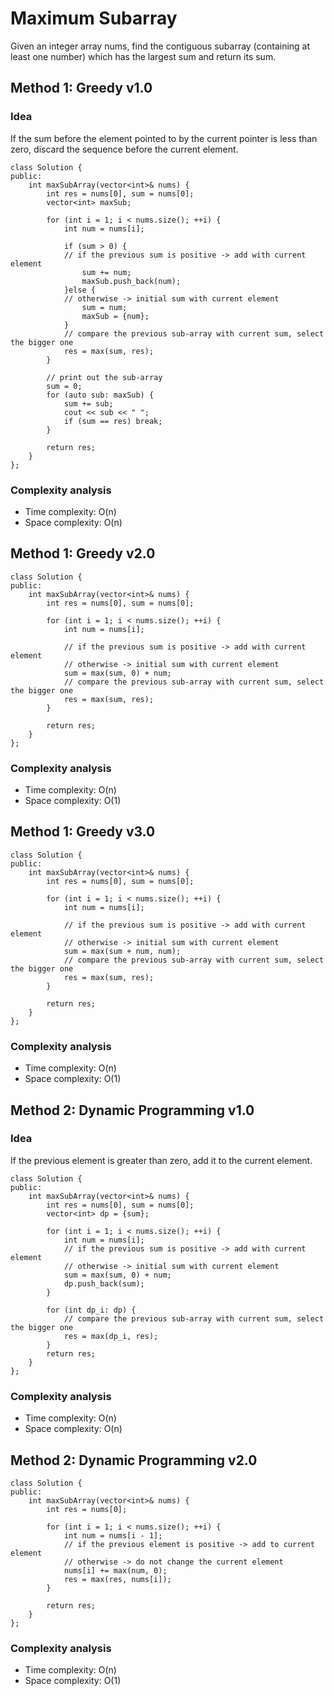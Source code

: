 # Maximum Subarray
Given an integer array nums, find the contiguous subarray (containing at least one number) which has the largest sum and return its sum.

## Method 1: Greedy v1.0
### Idea
If the sum before the element pointed to by the current pointer is less than zero, discard the sequence before the current element.

```
class Solution {
public:
    int maxSubArray(vector<int>& nums) {
        int res = nums[0], sum = nums[0];
        vector<int> maxSub;
        
        for (int i = 1; i < nums.size(); ++i) {
            int num = nums[i];
            
            if (sum > 0) {
            // if the previous sum is positive -> add with current element 
                sum += num;
                maxSub.push_back(num);
            }else {
            // otherwise -> initial sum with current element 
                sum = num;
                maxSub = {num};
            }
            // compare the previous sub-array with current sum, select the bigger one
            res = max(sum, res);
        }
        
        // print out the sub-array
        sum = 0;
        for (auto sub: maxSub) {
            sum += sub;
            cout << sub << " ";
            if (sum == res) break;
        }

        return res;
    }
};
```
### Complexity analysis
- Time complexity: O(n)
- Space complexity: O(n)

## Method 1: Greedy v2.0
```
class Solution {
public:
    int maxSubArray(vector<int>& nums) {
        int res = nums[0], sum = nums[0];
        
        for (int i = 1; i < nums.size(); ++i) {
            int num = nums[i];
            
            // if the previous sum is positive -> add with current element
            // otherwise -> initial sum with current element 
            sum = max(sum, 0) + num;
            // compare the previous sub-array with current sum, select the bigger one
            res = max(sum, res);
        }

        return res;
    }
};
```
### Complexity analysis
- Time complexity: O(n)
- Space complexity: O(1)

## Method 1: Greedy v3.0
```
class Solution {
public:
    int maxSubArray(vector<int>& nums) {
        int res = nums[0], sum = nums[0];
        
        for (int i = 1; i < nums.size(); ++i) {
            int num = nums[i];
            
            // if the previous sum is positive -> add with current element
            // otherwise -> initial sum with current element 
            sum = max(sum + num, num);
            // compare the previous sub-array with current sum, select the bigger one
            res = max(sum, res);
        }

        return res;
    }
};
```

### Complexity analysis
- Time complexity: O(n)
- Space complexity: O(1)

## Method 2: Dynamic Programming v1.0
### Idea
If the previous element is greater than zero, add it to the current element.

```
class Solution {
public:
    int maxSubArray(vector<int>& nums) {
        int res = nums[0], sum = nums[0];
        vector<int> dp = {sum};
        
        for (int i = 1; i < nums.size(); ++i) {
            int num = nums[i];
            // if the previous sum is positive -> add with current element
            // otherwise -> initial sum with current element 
            sum = max(sum, 0) + num;
            dp.push_back(sum);
        }
        
        for (int dp_i: dp) {
            // compare the previous sub-array with current sum, select the bigger one
            res = max(dp_i, res);
        }
        return res;
    }
};
```
### Complexity analysis
- Time complexity: O(n)
- Space complexity: O(n)

## Method 2: Dynamic Programming v2.0
```
class Solution {
public:
    int maxSubArray(vector<int>& nums) {
        int res = nums[0];
        
        for (int i = 1; i < nums.size(); ++i) {
            int num = nums[i - 1];
            // if the previous element is positive -> add to current element
            // otherwise -> do not change the current element
            nums[i] += max(num, 0);
            res = max(res, nums[i]);
        }
        
        return res;
    }
};
```
### Complexity analysis
- Time complexity: O(n)
- Space complexity: O(1)